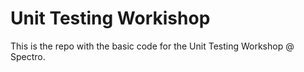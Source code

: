 # Unit Testing Workishop

This is the repo with the basic code for the Unit Testing Workshop @ Spectro.
